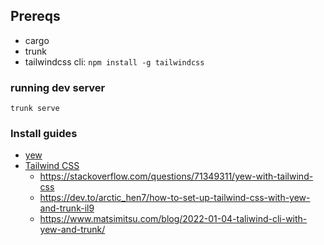 ## Prereqs
- cargo
- trunk
- tailwindcss cli: `npm install -g tailwindcss`


### running dev server
```
trunk serve
```

### Install guides
- [yew](https://yew.rs/docs/getting-started/build-a-sample-app)
- [Tailwind CSS](https://tailwindcss.com/docs/installation)
  - https://stackoverflow.com/questions/71349311/yew-with-tailwind-css
  - https://dev.to/arctic_hen7/how-to-set-up-tailwind-css-with-yew-and-trunk-il9
  - https://www.matsimitsu.com/blog/2022-01-04-taliwind-cli-with-yew-and-trunk/